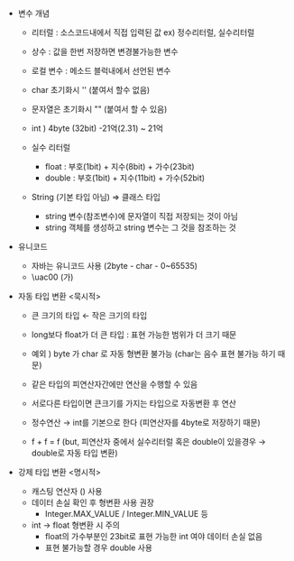 - 변수 개념
    - 리터럴 : 소스코드내에서 직접 입력된 값 ex) 정수리터럴, 실수리터럴
    - 상수 : 값을 한번 저장하면 변경불가능한 변수
    - 로컬 변수 : 메소드 블럭내에서 선언된 변수
    - char 초기화시 '' (붙여서 할수 없음)
    - 문자열은 초기화시 "" (붙여서 할 수 있음)
    - int ) 4byte (32bit) -21억(2.31) ~ 21억

    - 실수 리터럴
        - float : 부호(1bit) + 지수(8bit) + 가수(23bit)
        - double : 부호(1bit) + 지수(11bit) + 가수(52bit)

    - String (기본 타입 아님) ⇒ 클래스 타입
        - string 변수(참조변수)에 문자열이 직접 저장되는 것이 아님
        - string 객체를 생성하고 string 변수는 그 것을 참조하는 것

- 유니코드
    - 자바는 유니코드 사용 (2byte - char - 0~65535)
    - \uac00 (가)

- 자동 타입 변환 <묵시적>
    - 큰 크기의 타입 ← 작은 크기의 타입
    - long보다 float가 더 큰 타입 : 표현 가능한 범위가 더 크기 때문
    - 예외 ) byte 가 char 로 자동 형변환 불가능 (char는 음수 표현 불가능 하기 때문)

    - 같은 타입의 피연산자간에만 연산을 수행할 수 있음
    - 서로다른 타입이면 큰크기를 가지는 타입으로 자동변환 후 연산
    - 정수연산 → int를 기본으로 한다 (피연산자를 4byte로 저장하기 때문)
    - f + f = f (but, 피연산자 중에서 실수리터럴 혹은 double이 있을경우 → double로 자동 타입 변환)

- 강제 타입 변환 <명시적>
    - 캐스팅 연산자 () 사용
    - 데이터 손실 확인 후 형변환 사용 권장
        - Integer.MAX_VALUE / Integer.MIN_VALUE 등
    - int → float 형변환 시 주의
        - float의 가수부분인 23bit로 표현 가능한 int 여야 데이터 손실 없음
        - 표현 불가능할 경우 double 사용
